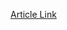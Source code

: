 [Article Link](https://www.fhs.hr/www.mobilnost.hr/hr/sadrzaj/programi/erasmus/erasmus-mladi/youthpass)


